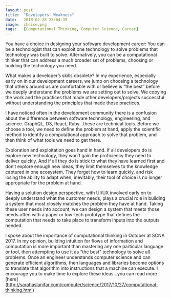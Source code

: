 ```yaml
---
layout: post
title:  "Developers' Weakness"
date:   2018-02-28 23:04:39
image:  choice.png
tags:   [Computational Thinking, Computer Science, Career]
---
```


You have a choice in designing your software development career: You can be a technologist that can exploit one technology to solve problems that technology was built to solve. Alternatively, you can be a computational thinker that can address a much broader set of problems, choosing or building the technology you need.

What makes a developer’s skills obsolete? In my experience, especially early on in our development careers, we jump on choosing a technology that others around us are comfortable with or believe is “the best” before we deeply understand the problems we are setting out to solve. We copying the work and the practices that made other developers/projects successful without understanding the principles that made those practices.

I have noticed often in the development community there is a confusion about the difference between software technology, engineering, and science. GraphQL, D3, React, Ruby...these are technical tools. Before we choose a tool, we need to define the problem at hand, apply the scientific method to identify a computational approach to solve that problem, and then think of what tools we need to get there.

Exploration and exploitation goes hand in hand. If all developers do is explore new technology, they won’t gain the proficiency they need to deliver quickly. And if all they do is stick to what they have learned first and don’t explore enough new ideas, they limit themselves to the knowledge captured in one ecosystem. They forget how to learn quickly, and risk losing the ability to adapt when, inevitably, their tool of choice is no longer appropriate for the problem at hand.

Having a solution design perspective, with UI/UX involved early on to deeply understand what the customer needs, plays a crucial role in building a system that most closely matches the problem they have at hand. Taking these user needs into account, we can design a system that meets those needs often with a paper or low-tech prototype that defines the computation that needs to take place to transform inputs into the outputs needed.

I spoke about the importance of computational thinking in October at SCNA 2017. In my opinion, building intuition for flows of information and computation is more important than mastering any one particular language or tool, then attempting to use it as “the best” technology to solve all problems. Once an engineer understands computer science and can generate efficient algorithms, then languages and libraries become options to translate that algorithm into instructions that a machine can execute. I encourage you to make time to explore these ideas...you can read more [here] (http://sarahaslanifar.com/computer/science/2017/10/27/computational-thinking.html)
